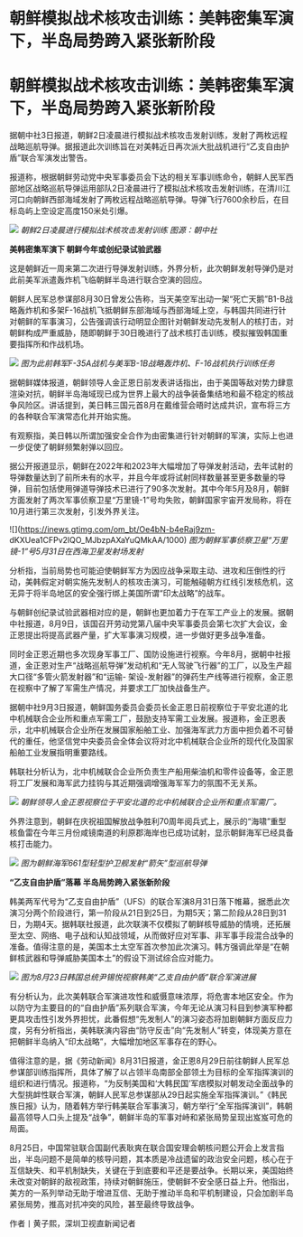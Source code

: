 # 朝鲜模拟战术核攻击训练：美韩密集军演下，半岛局势跨入紧张新阶段

# 朝鲜模拟战术核攻击训练：美韩密集军演下，半岛局势跨入紧张新阶段

据朝中社3日报道，朝鲜2日凌晨进行模拟战术核攻击发射训练，发射了两枚远程战略巡航导弹。据报道此次训练旨在对美韩近日再次派大批战机进行“乙支自由护盾”联合军演发出警告。

报道称，根据朝鲜劳动党中央军事委员会下达的相关军事训练命令，朝鲜人民军西部地区战略巡航导弹运用部队2日凌晨进行了模拟战术核攻击发射训练，在清川江河口向朝鲜西部海域发射了两枚远程战略巡航导弹。导弹飞行7600余秒后，在目标岛屿上空设定高度150米处引爆。

![](https://inews.gtimg.com/om_bt/OifQ0Bg2PSn8JmTOEIeRm0pTSHg12Y1QTwclTXjnDFV2gAA/1000)
_朝鲜2日凌晨进行模拟战术核攻击发射训练 图源：朝中社_

**美韩密集军演下 朝鲜今年或创纪录试验武器**

这是朝鲜近一周来第二次进行导弹发射训练，外界分析，此次朝鲜发射导弹仍是对此前美军派遣轰炸机飞临朝鲜半岛进行联合空演的回应。

朝鲜人民军总参谋部8月30日曾发公告称，当天美空军出动一架“死亡天鹅”B1-B战略轰炸机和多架F-16战机飞抵朝鲜东部海域与西部海域上空，与韩国共同进行针对朝鲜的军事演习，公告强调该行动明显企图针对朝鲜发动先发制人的核打击，对朝鲜构成严重威胁，随即朝鲜于30日晚进行了战术核打击训练，模拟摧毁韩国重要指挥所和作战机场。

![](https://inews.gtimg.com/om_bt/OSaAhB23lnkTqOADmMbdFf0TqHIpou5C20Z-z3QitGpg0AA/1000)
_图为此前韩军F-35A战机与美军B-1B战略轰炸机、F-16战机执行训练任务_

据朝鲜媒体报道，朝鲜领导人金正恩日前发表讲话指出，由于美国等敌对势力肆意渲染对抗，朝鲜半岛海域现已成为世界上最大的战争装备集结地和最不稳定的核战争风险区。讲话提到，美日韩三国元首8月在戴维营会晤时达成共识，宣布将三方的各种联合军演常态化并开始实施。

有观察指，美日韩以所谓加强安全合作为由密集进行针对朝鲜的军演，实际上也进一步促使了朝鲜频繁射弹以回应。

据公开报道显示，朝鲜在2022年和2023年大幅增加了导弹发射活动，去年试射的导弹数量达到了前所未有的水平，并且今年或将试射同样数量甚至更多数量的导弹，目前包括使用弹道导弹技术已进行了90多次发射。其中今年5月及8月，朝鲜方面发射了两次军事侦察卫星“万里镜-1”号均失败，朝鲜国家宇宙开发局称，将在10月进行第三次发射，引发外界关注。

![](https://inews.gtimg.com/om_bt/Oe4bN-b4eRaj9zm-
dKXUea1CFPv2lQO_MJbzpAXaYuQMkAA/1000) _图为朝鲜军事侦察卫星“万里镜-1”号5月31日在西海卫星发射场发射_

分析指，当前局势也可能迫使朝鲜军方为因应战争采取主动、进攻和压倒性的行动，美韩假定对朝实施先发制人的核攻击演习，可能触碰朝方红线引发核危机，这无异于将半岛地区的安全强行绑上美国所谓“印太战略”的战车。

与朝鲜创纪录试验武器相对应的是，朝鲜也更加着力于在军工产业上的发展。据朝中社报道，8月9日，该国召开劳动党第八届中央军事委员会第七次扩大会议，金正恩提出将提高武器产量，扩大军事演习规模，进一步做好更多战争准备。

同时金正恩近期也多次现身军事工厂、国防设施进行视察。今年8月，据朝中社报道，金正恩对生产“战略巡航导弹”发动机和“无人驾驶飞行器”的工厂，以及生产超大口径“多管火箭发射器”和“运输-
架设-发射器”的弹药生产线等进行视察，金正恩在视察中了解了军需生产情况，并要求工厂加快战备生产。

据朝中社9月3日报道，朝鲜国务委员会委员长金正恩日前视察位于平安北道的北中机械联合企业所和重点军需工厂，鼓励支持军需工业发展。报道称，金正恩表示，北中机械联合企业所在发展国家船舶工业、加强海军武力方面中担负着不可替代的重任，他坚信党中央委员会全体会议将对北中机械联合企业所的现代化及国家船舶工业发展指明重要路线。

韩联社分析认为，北中机械联合企业所负责生产船用柴油机和零件设备等，金正恩将工厂发展和海军武力挂钩与其近期强调增强海军军力的氛围不无关系。

![](https://inews.gtimg.com/om_bt/OZl1sYROpGt1mRDPAqNl8hlqXvQw_vmezuPXDZQtjVi3kAA/1000)
_朝鲜领导人金正恩视察位于平安北道的北中机械联合企业所和重点军需厂。_

外界注意到，朝鲜在庆祝祖国解放战争胜利70周年阅兵式上，展示的“海啸”重型核鱼雷在今年三月份咸镜南道的利原郡海岸也已成功试射，显示朝鲜海军已经具备核打击能力。

![](https://inews.gtimg.com/om_bt/OzVtv0dTdovWGZQytJII0wZ3QdYdttUCuOQwgcE6Qyac8AA/1000)
_图为朝鲜海军661型轻型护卫舰发射“箭矢”型巡航导弹_

**“乙支自由护盾”落幕 半岛局势跨入紧张新阶段**

韩美两军代号为“乙支自由护盾”（UFS）的联合军演8月31日落下帷幕，据悉此次演习分两个阶段进行，第一阶段从21日到25日，为期5天；第二阶段从28日到31日，为期4天。据韩联社报道，此次联演不仅模拟了朝鲜核导威胁的情境，还拓展至太空、网络、电子战和认知战领域，从而做好应对军事、非军事手段混合战争的准备。值得注意的是，美国本土太空军首次参加此次演习。韩方强调此举是“在朝鲜核武器和导弹威胁美国本土”的假设下测试综合应对能力。

![](https://inews.gtimg.com/om_bt/OKwQbj00HHsm1iId0LmmDzv8PeIVZM6gn2uDEDmVLGM7YAA/1000)
_图为8月23日韩国总统尹锡悦视察韩美“乙支自由护盾”联合军演进展_

有分析认为，此次美韩联合军演进攻性和威慑意味浓厚，将危害本地区安全。作为以防守为主要目的的“自由护盾”系列联合军演，今年无论从演习科目到参演军种都更具攻击性引发外界担忧，此番假想“先发制人”的演习姿态将加剧朝鲜方面反应力度，另有分析指出，美韩联演内容由“防守反击”向“先发制人”转变，体现美方意在把朝鲜半岛纳入“印太战略”，大幅增加地区军事存在的野心。

值得注意的是，据《劳动新闻》8月31日报道，金正恩8月29日前往朝鲜人民军总参谋部训练指挥所，具体了解了以占领半岛南部全部领土为目标的全军指挥演训的组织和进行情况。报道称，“为反制美国和‘大韩民国’军痞模拟对朝发动全面战争的大型挑衅性联合军演，朝鲜人民军总参谋部从29日起实施全军指挥演训。”《韩民族日报》认为，随着韩方举行韩美联合军事演习，朝方举行“全军指挥演训”，韩朝最高领导人口头上提及“战争”，朝鲜半岛的军事对峙和紧张局势呈现出岌岌可危的局面。

8月25日，中国常驻联合国副代表耿爽在联合国安理会朝核问题公开会上发言指出，半岛问题不是简单的核导问题，其本质是冷战遗留的政治安全问题，核心在于互信缺失、和平机制缺失，关键在于到底要和平还是要战争。长期以来，美国始终未改变对朝鲜的敌视政策，持续对朝鲜施压，使朝鲜不安全感日益上升。他指出，美方的一系列举动无助于增进互信、无助于推动半岛和平机制建设，只会加剧半岛紧张局势，推高对抗冲突的风险，甚至最终导致战争。

作者丨黄子熙，深圳卫视直新闻记者

